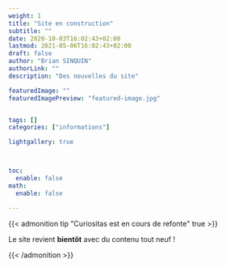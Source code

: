 ```yaml
---
weight: 1
title: "Site en construction"
subtitle: ""
date: 2020-10-03T16:02:43+02:00
lastmod: 2021-05-06T16:02:43+02:00
draft: false
author: "Brian SINQUIN"
authorLink: ""
description: "Des nouvelles du site"

featuredImage: ""
featuredImagePreview: "featured-image.jpg"


tags: []
categories: ["informations"]

lightgallery: true



toc:
  enable: false
math:
  enable: false

---
```


<!--more-->

{{< admonition tip "Curiositas est en cours de refonte" true >}}

Le site revient **bientôt** avec du contenu tout neuf !


{{< /admonition >}}

